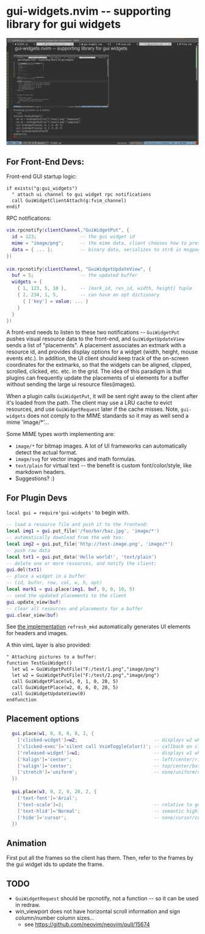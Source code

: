 # gui-widgets.nvim -- supporting library for gui widgets


![recursive screenshot](media/1.png)


















## For Front-End Devs:

Front-end GUI startup logic:
```vimL
if exists("g:gui_widgets")
  " attach ui channel to gui widget rpc notifications
  call GuiWidgetClientAttach(g:fvim_channel)
endif
```

RPC notifications:
```lua
vim.rpcnotify(clientChannel,"GuiWidgetPut", {
  id = 123;                -- the gui widget id
  mime = "image/png";      -- the mime data, client chooses how to present
  data = { ... };          -- binary data, serializes to str8 in msgpack
})

vim.rpcnotify(clientChannel, "GuiWidgetUpdateView", {
  buf = 5;                 -- the updated buffer
  widgets = {
    { 1, 123, 5, 10 },     -- [mark_id, res_id, width, height] tuple
    { 2, 234, 1, 5,        -- can have an opt dictionary
      { ['key'] = value; ... } 
    }
  }
})
```

A front-end needs to listen to these two notifications -- `GuiWidgetPut` pushes
visual resource data to the front-end, and `GuiWidgetUpdateView` sends a list
of "placements". A placement associates an extmark with a resource id, and
provides display options for a widget (width, height, mouse events etc.).
In addition, the UI client should keep track of the on-screen coordinates for
the extmarks, so that the widgets can be aligned, clipped, scrolled, clicked,
etc. etc. in the grid. The idea of this paradigm is that plugins can frequently
update the placements of ui elements for a buffer without sending the large ui
resource files(images).

When a plugin calls `GuiWidgetPut`, it will be sent right away to the client
after it's loaded from the path. The client may use a LRU cache to evict
resources, and use `GuiWidgetRequest` later if the cache misses. Note,
`gui-widgets` does not comply to the MIME standards so it may as well send a
mime 'image/*'...

Some MIME types worth implementing are:

- `image/*` for bitmap images. A lot of UI frameworks can automatically detect
  the actual format.
- `image/svg` for vector images and math formulas.
- `text/plain` for virtual text -- the benefit is custom font/color/style, like
  markdown headers.
- Suggestions? :)

## For Plugin Devs

`local gui = require'gui-widgets'` to begin with. 

```lua
-- load a resource file and push it to the frontend:
local img1 = gui.put_file('/foo/bar/baz.jpg', 'image/*')
-- automatically download from the web too:
local img2 = gui.put_file('http://test-image.png', 'image/*')
-- push raw data 
local txt1 = gui.put_data('Hello world!', 'text/plain')
-- delete one or more resources, and notify the client:
gui.del(txt1)
-- place a widget in a buffer 
-- (id, bufnr, row, col, w, h, opt)
local mark1 = gui.place(img1, buf, 0, 0, 10, 5)
-- send the updated placements to the client
gui.update_view(buf)
-- clear all resources and placements for a buffer
gui.clear_view(buf)
```

See [the implementation](https://github.com/yatli/gui-widgets.nvim/blob/master/lua/gui-widgets.lua)
`refresh_mkd` automatically generates UI elements for headers and images.

A thin vimL layer is also provided:
```vimL
" Attaching pictures to a buffer:
function TestGuiWidget()
  let w1 = GuiWidgetPutFile("F:/test/1.png","image/png")
  let w2 = GuiWidgetPutFile("F:/test/2.png","image/png")
  call GuiWidgetPlace(w1, 0, 1, 0, 20, 5)
  call GuiWidgetPlace(w2, 0, 6, 0, 20, 5)
  call GuiWidgetUpdateView(0)
endfunction
```

## Placement options
```lua
  gui.place(w1, 0, 0, 0, 8, 2, {
    ['clicked-widget']=w2;                            -- displays w2 when clicked
    ['clicked-exec']='silent call VsimToggleColor()'; -- callback on clicked
    ['released-widget']=w1;                           -- displays w1 when released
    ['halign']='center';                              -- left/center/right/stretch
    ['valign']='center';                              -- top/center/bottom/stretch
    ['stretch']='uniform';                            -- none/uniform/uniformfill
  })

  gui.place(w3, 0, 2, 0, 20, 2, {
    ['text-font']='Arial';
    ['text-scale']=2;                                 -- relative to guifont size
    ['text-hlid']='Normal';                           -- semantic highlight group name
    ['hide']='cursor';                                -- none/cursor/cursorline
  })
```

## Animation

First put all the frames so the client has them.
Then, refer to the frames by the gui widget ids to update the frame.

## TODO

- `GuiWidgetRequest` should be rpcnotify, not a function -- so it can be used in redraw.
- win_viewport does not have horizontal scroll information and sign column/number column sizes...
    - see https://github.com/neovim/neovim/pull/15674
